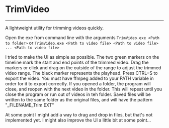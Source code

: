 # TrimVideo
------

A lightweight utility for trimming videos quickly.

Open the exe from command line with the arguments `TrimVideo.exe <Path to folder>` or `TrimVideo.exe <Path to video file> <Path to video file> ... <Path to video file>`

I tried to make the UI as simple as possible. The two green markers on the timeline mark the start and end points of the trimmed video. Drag the markers or click and drag on the outside of the range to adjust the trimmed video range. The black marker represents the playhead.
Press CTRL+S to export the video. You must have ffmpeg added to your PATH variable in order for it to export correctly. 
If you opened a folder, the program will close, and reopen with the next video in the folder. This will repeat until you close the program or run out of videos in teh folder. 
Saved files will be written to the same folder as the original files, and will have the pattern "_FILENAME_Trim.EXT"

At some point I might add a way to drag and drop in files, but that's not implemented yet. I might also improve the UI a little bit at some point...
